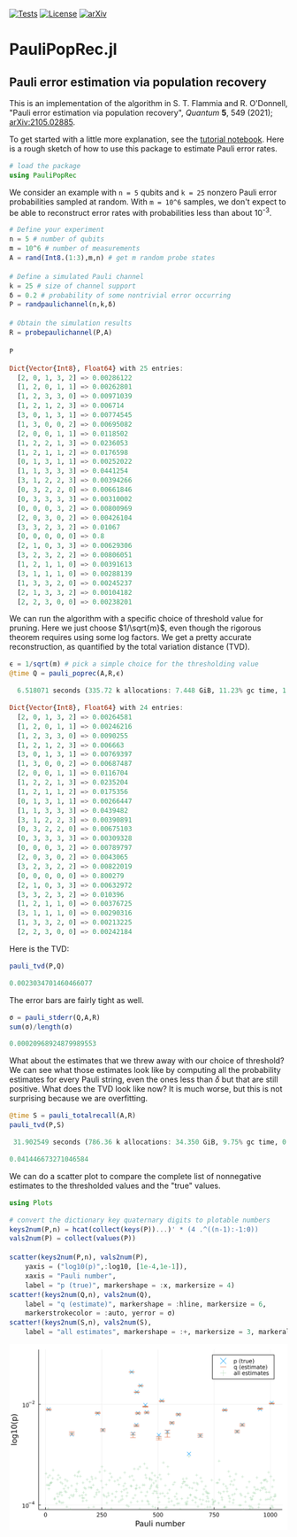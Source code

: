 [![Tests](https://github.com/sflammia/PauliPopRec.jl/workflows/Tests/badge.svg)](https://github.com/sflammia/PauliPopRec.jl/actions?query=workflow%3ATests)
[![License](https://img.shields.io/badge/License-Apache%202.0-blue.svg)](https://opensource.org/licenses/Apache-2.0)
[![arXiv](https://img.shields.io/badge/arXiv--b31b1b.svg)](https://arxiv.org/abs/2105.02885)

# PauliPopRec.jl

## Pauli error estimation via population recovery

This is an implementation of the algorithm in S. T. Flammia and R. O'Donnell, "Pauli error estimation via population recovery", *Quantum* **5**, 549 (2021); [arXiv:2105.02885](https://arxiv.org/abs/2105.02885). 

To get started with a little more explanation, see the [tutorial notebook](https://github.com/sflammia/PauliPopRec/blob/main/docs/PauliPopRecTutorial.ipynb). Here is a rough sketch of how to use this package to estimate Pauli error rates. 


```julia
# load the package
using PauliPopRec
```

We consider an example with `n = 5` qubits and `k = 25` nonzero Pauli error probabilities sampled at random. With `m = 10^6` samples, we don't expect to be able to reconstruct error rates with probabilities less than about 10<sup>-3</sup>. 


```julia
# Define your experiment
n = 5 # number of qubits
m = 10^6 # number of measurements
A = rand(Int8.(1:3),m,n) # get m random probe states

# Define a simulated Pauli channel
k = 25 # size of channel support
δ = 0.2 # probability of some nontrivial error occurring
P = randpaulichannel(n,k,δ)

# Obtain the simulation results
R = probepaulichannel(P,A)

P
```


```julia
Dict{Vector{Int8}, Float64} with 25 entries:
  [2, 0, 1, 3, 2] => 0.00286122
  [1, 2, 0, 1, 1] => 0.00262801
  [1, 2, 3, 3, 0] => 0.00971039
  [1, 2, 1, 2, 3] => 0.006714
  [3, 0, 1, 3, 1] => 0.00774545
  [1, 3, 0, 0, 2] => 0.00695082
  [2, 0, 0, 1, 1] => 0.0118502
  [1, 2, 2, 1, 3] => 0.0236053
  [1, 2, 1, 1, 2] => 0.0176598
  [0, 1, 3, 1, 1] => 0.00252022
  [1, 1, 3, 3, 3] => 0.0441254
  [3, 1, 2, 2, 3] => 0.00394266
  [0, 3, 2, 2, 0] => 0.00661846
  [0, 3, 3, 3, 3] => 0.00310002
  [0, 0, 0, 3, 2] => 0.00800969
  [2, 0, 3, 0, 2] => 0.00426104
  [3, 3, 2, 3, 2] => 0.01067
  [0, 0, 0, 0, 0] => 0.8
  [2, 1, 0, 3, 3] => 0.00629306
  [3, 2, 3, 2, 2] => 0.00806051
  [1, 2, 1, 1, 0] => 0.00391613
  [3, 1, 1, 1, 0] => 0.00288139
  [1, 3, 3, 2, 0] => 0.00245237
  [2, 1, 3, 3, 2] => 0.00104182
  [2, 2, 3, 0, 0] => 0.00238201
```

We can run the algorithm with a specific choice of threshold value for pruning. Here we just choose $1/\sqrt{m}$, even though the rigorous theorem requires using some log factors. We get a pretty accurate reconstruction, as quantified by the total variation distance (TVD).


```julia
ϵ = 1/sqrt(m) # pick a simple choice for the thresholding value
@time Q = pauli_poprec(A,R,ϵ)
```

```julia
  6.518071 seconds (335.72 k allocations: 7.448 GiB, 11.23% gc time, 1.21% compilation time)
```

```julia
Dict{Vector{Int8}, Float64} with 24 entries:
  [2, 0, 1, 3, 2] => 0.00264581
  [1, 2, 0, 1, 1] => 0.00246216
  [1, 2, 3, 3, 0] => 0.0090255
  [1, 2, 1, 2, 3] => 0.006663
  [3, 0, 1, 3, 1] => 0.00769397
  [1, 3, 0, 0, 2] => 0.00687487
  [2, 0, 0, 1, 1] => 0.0116704
  [1, 2, 2, 1, 3] => 0.0235204
  [1, 2, 1, 1, 2] => 0.0175356
  [0, 1, 3, 1, 1] => 0.00266447
  [1, 1, 3, 3, 3] => 0.0439482
  [3, 1, 2, 2, 3] => 0.00390891
  [0, 3, 2, 2, 0] => 0.00675103
  [0, 3, 3, 3, 3] => 0.00309328
  [0, 0, 0, 3, 2] => 0.00789797
  [2, 0, 3, 0, 2] => 0.0043065
  [3, 2, 3, 2, 2] => 0.00822019
  [0, 0, 0, 0, 0] => 0.800279
  [2, 1, 0, 3, 3] => 0.00632972
  [3, 3, 2, 3, 2] => 0.010396
  [1, 2, 1, 1, 0] => 0.00376725
  [3, 1, 1, 1, 0] => 0.00290316
  [1, 3, 3, 2, 0] => 0.00213225
  [2, 2, 3, 0, 0] => 0.00242184
```

Here is the TVD:


```julia
pauli_tvd(P,Q)
```


```julia
0.0023034701460466077
```

The error bars are fairly tight as well.


```julia
σ = pauli_stderr(Q,A,R)
sum(σ)/length(σ)
```


```julia
0.00020968924879989553
```

What about the estimates that we threw away with our choice of threshold? We can see what those estimates look like by computing all the probability estimates for every Pauli string, even the ones less than $\delta$ but that are still positive. What does the TVD look like now? It is much worse, but this is not surprising because we are overfitting.


```julia
@time S = pauli_totalrecall(A,R)
pauli_tvd(P,S)
```

```julia
 31.902549 seconds (786.36 k allocations: 34.350 GiB, 9.75% gc time, 0.50% compilation time)
```

```julia
0.041446673271046584
```

We can do a scatter plot to compare the complete list of nonnegative estimates to the thresholded values and the "true" values. 


```julia
using Plots
```


```julia
# convert the dictionary key quaternary digits to plotable numbers
keys2num(P,n) = hcat(collect(keys(P))...)' * (4 .^((n-1):-1:0))
vals2num(P) = collect(values(P))

scatter(keys2num(P,n), vals2num(P), 
    yaxis = ("log10(p)",:log10, [1e-4,1e-1]),
    xaxis = "Pauli number",
    label = "p (true)", markershape = :x, markersize = 4)
scatter!(keys2num(Q,n), vals2num(Q),
    label = "q (estimate)", markershape = :hline, markersize = 6,
    markerstrokecolor = :auto, yerror = σ)
scatter!(keys2num(S,n), vals2num(S),
    label = "all estimates", markershape = :+, markersize = 3, markeralpha = .3)
```

![svg](docs/fig.svg)

